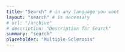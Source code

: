 ```yaml
---
title: "Search" # in any language you want
layout: "search" # is necessary
# url: "/archive"
# description: "Description for Search"
summary: "search"
placeholder: "Multiple Sclerosis"
---
```

